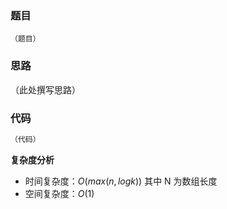 ### 题目

```
（题目）

```

### 思路

（此处撰写思路）

### 代码

```javascript
（代码）
```

**复杂度分析**

- 时间复杂度：$O(max(n,log k))$ 其中 N 为数组长度
- 空间复杂度：$O(1)$
